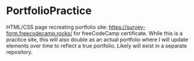# PortfolioPractice
HTML/CSS page recreating portfolio site: https://survey-form.freecodecamp.rocks/ for freeCodeCamp certificate. While this is a practice site, this will also double as an actual portfolio where I will update elements over time to reflect a true portfolio. Likely will exist in a separate repository. 
